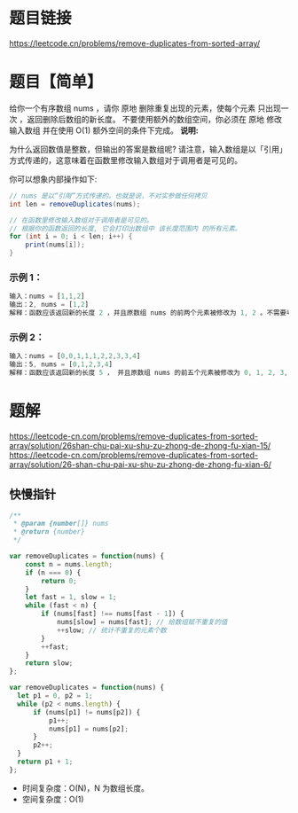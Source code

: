 
# 题目链接

https://leetcode.cn/problems/remove-duplicates-from-sorted-array/

# 题目【简单】

给你一个有序数组 nums ，请你 原地 删除重复出现的元素，使每个元素 只出现一次 ，返回删除后数组的新长度。
不要使用额外的数组空间，你必须在 原地 修改输入数组 并在使用 O(1) 额外空间的条件下完成。 
**说明:**  

为什么返回数值是整数，但输出的答案是数组呢?
请注意，输入数组是以「引用」方式传递的，这意味着在函数里修改输入数组对于调用者是可见的。

你可以想象内部操作如下:

```java
// nums 是以“引用”方式传递的。也就是说，不对实参做任何拷贝
int len = removeDuplicates(nums);

// 在函数里修改输入数组对于调用者是可见的。
// 根据你的函数返回的长度, 它会打印出数组中 该长度范围内 的所有元素。
for (int i = 0; i < len; i++) {
    print(nums[i]);
}
```

### 示例 1：
```js
输入：nums = [1,1,2]
输出：2, nums = [1,2]
解释：函数应该返回新的长度 2 ，并且原数组 nums 的前两个元素被修改为 1, 2 。不需要考虑数组中超出新长度后面的元素。
```

### 示例 2：
```js
输入：nums = [0,0,1,1,1,2,2,3,3,4]
输出：5, nums = [0,1,2,3,4]
解释：函数应该返回新的长度 5 ， 并且原数组 nums 的前五个元素被修改为 0, 1, 2, 3, 4 。不需要考虑数组中超出新长度后面的元素。
```

# 题解
https://leetcode-cn.com/problems/remove-duplicates-from-sorted-array/solution/26shan-chu-pai-xu-shu-zu-zhong-de-zhong-fu-xian-15/  
https://leetcode-cn.com/problems/remove-duplicates-from-sorted-array/solution/26-shan-chu-pai-xu-shu-zu-zhong-de-zhong-fu-xian-6/   

## 快慢指针
```js
/**
 * @param {number[]} nums
 * @return {number}
 */

var removeDuplicates = function(nums) {
    const n = nums.length;
    if (n === 0) {
        return 0;
    }
    let fast = 1, slow = 1;
    while (fast < n) {
        if (nums[fast] !== nums[fast - 1]) {
            nums[slow] = nums[fast]; // 给数组赋不重复的值
            ++slow; // 统计不重复的元素个数
        }
        ++fast;
    }
    return slow;
};

var removeDuplicates = function(nums) {
  let p1 = 0, p2 = 1;
  while (p2 < nums.length) {
      if (nums[p1] != nums[p2]) {
          p1++;
          nums[p1] = nums[p2];
      }
      p2++;
  }
  return p1 + 1;
};
```

- 时间复杂度：O(N)，N 为数组长度。
- 空间复杂度：O(1)